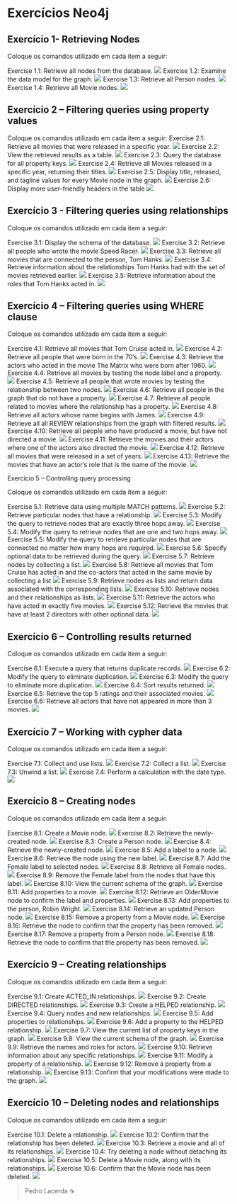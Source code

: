 # Exercícios Neo4j

## Exercício 1- Retrieving Nodes
Coloque os comandos utilizado em cada item a seguir:

Exercise 1.1: Retrieve all nodes from the database.
![](imgs/1.1.png)
Exercise 1.2: Examine the data model for the graph.
![](imgs/1.2.png)
Exercise 1.3: Retrieve all Person nodes.
![](imgs/1.3.png)
Exercise 1.4: Retrieve all Movie nodes.
![](imgs/1.4.png)

## Exercício 2 – Filtering queries using property values
Coloque os comandos utilizado em cada item a seguir:
Exercise 2.1: Retrieve all movies that were released in a specific year.
![](imgs/2.1e2.png)
Exercise 2.2: View the retrieved results as a table.
![](imgs/2.1e2.png)
Exercise 2.3: Query the database for all property keys.
![](imgs/2.3.png)
Exercise 2.4: Retrieve all Movies released in a specific year, returning their titles.
![](imgs/2.4.png)
Exercise 2.5: Display title, released, and tagline values for every Movie node in the graph.
![](imgs/2.5.png)
Exercise 2.6: Display more user-friendly headers in the table
![](imgs/2.6.png)

## Exercício 3 - Filtering queries using relationships
Coloque os comandos utilizado em cada item a seguir:

Exercise 3.1: Display the schema of the database.
![](imgs/3.1.png)
Exercise 3.2: Retrieve all people who wrote the movie Speed Racer.
![](imgs/3.2.png)
Exercise 3.3: Retrieve all movies that are connected to the person, Tom Hanks.
![](imgs/3.3.png)
Exercise 3.4: Retrieve information about the relationships Tom Hanks had with the set of movies retrieved earlier.
![](imgs/3.4.png)
Exercise 3.5: Retrieve information about the roles that Tom Hanks acted in.
![](imgs/3.5.png)

## Exercício 4 – Filtering queries using WHERE clause

Coloque os comandos utilizado em cada item a seguir:

Exercise 4.1: Retrieve all movies that Tom Cruise acted in.
![](imgs/4.1.png)
Exercise 4.2: Retrieve all people that were born in the 70’s.
![](imgs/4.2.png)
Exercise 4.3: Retrieve the actors who acted in the movie The Matrix who were born after 1960.
![](imgs/4.3.png)
Exercise 4.4: Retrieve all movies by testing the node label and a property.
![](imgs/4.4.png)
Exercise 4.5: Retrieve all people that wrote movies by testing the relationship between two nodes.
![](imgs/4.5.png)
Exercise 4.6: Retrieve all people in the graph that do not have a property.
![](imgs/4.6.png)
Exercise 4.7: Retrieve all people related to movies where the relationship has a property.
![](imgs/4.7.png)
Exercise 4.8: Retrieve all actors whose name begins with James.
![](imgs/4.8.png)
Exercise 4.9: Retrieve all all REVIEW relationships from the graph with filtered results.
![](imgs/4.9.png)
Exercise 4.10: Retrieve all people who have produced a movie, but have not directed a movie.
![](imgs/4.10.png)
Exercise 4.11: Retrieve the movies and their actors where one of the actors also directed the movie.
![](imgs/4.11.png)
Exercise 4.12: Retrieve all movies that were released in a set of years.
![](imgs/4.12.png)
Exercise 4.13: Retrieve the movies that have an actor’s role that is the name of the movie.
![](imgs/4.13.png)

Exercício 5 – Controlling query processing

Coloque os comandos utilizado em cada item a seguir:

Exercise 5.1: Retrieve data using multiple MATCH patterns.
![](imgs/5.1.png)
Exercise 5.2: Retrieve particular nodes that have a relationship.
![](imgs/5.2.png)
Exercise 5.3: Modify the query to retrieve nodes that are exactly three hops away.
![](imgs/5.3.png)
Exercise 5.4: Modify the query to retrieve nodes that are one and two hops away.
![](imgs/5.4.png)
Exercise 5.5: Modify the query to retrieve particular nodes that are connected no matter how many hops are required.
![](imgs/5.5.png)
Exercise 5.6: Specify optional data to be retrieved during the query.
![](imgs/5.6.png)
Exercise 5.7: Retrieve nodes by collecting a list.
![](imgs/5.7.png)
Exercise 5.8: Retrieve all movies that Tom Cruise has acted in and the co-actors that acted in the same movie by collecting a list
![](imgs/5.7.png)
Exercise 5.9: Retrieve nodes as lists and return data associated with the corresponding lists.
![](imgs/5.9.png)
Exercise 5.10: Retrieve nodes and their relationships as lists.
![](imgs/5.10.png)
Exercise 5.11: Retrieve the actors who have acted in exactly five movies.
![](imgs/5.11.png)
Exercise 5.12: Retrieve the movies that have at least 2 directors with other optional data.
![](imgs/5.12.png)

## Exercício 6 – Controlling results returned

Coloque os comandos utilizado em cada item a seguir:

Exercise 6.1: Execute a query that returns duplicate records.
![](imgs/6.1.png)
Exercise 6.2: Modify the query to eliminate duplication.
![](imgs/6.2.png)
Exercise 6.3: Modify the query to eliminate more duplication.
![](imgs/6.3.png)
Exercise 6.4: Sort results returned.
![](imgs/6.4.png)
Exercise 6.5: Retrieve the top 5 ratings and their associated movies.
![](imgs/6.5.png)
Exercise 6.6: Retrieve all actors that have not appeared in more than 3 movies.
![](imgs/6.6.png)

## Exercício 7 – Working with cypher data

Coloque os comandos utilizado em cada item a seguir:

Exercise 7.1: Collect and use lists.
![](imgs/7.1.png)
Exercise 7.2: Collect a list.
![](imgs/7.2.png)
Exercise 7.3: Unwind a list.
![](imgs/7.3.png)
Exercise 7.4: Perform a calculation with the date type.
![](imgs/7.4.png)

## Exercício 8 – Creating nodes

Coloque os comandos utilizado em cada item a seguir:

Exercise 8.1: Create a Movie node.
![](imgs/8.1.png)
Exercise 8.2: Retrieve the newly-created node.
![](imgs/8.2.png)
Exercise 8.3: Create a Person node.
![](imgs/8.3.png)
Exercise 8.4: Retrieve the newly-created node.
![](imgs/8.4.png)
Exercise 8.5: Add a label to a node.
![](imgs/8.5.png)
Exercise 8.6: Retrieve the node using the new label.
![](imgs/8.6.png)
Exercise 8.7: Add the Female label to selected nodes.
![](imgs/8.7.png)
Exercise 8.8: Retrieve all Female nodes.
![](imgs/8.8.png)
Exercise 8.9: Remove the Female label from the nodes that have this label.
![](imgs/8.9.png)
Exercise 8.10: View the current schema of the graph.
![](imgs/8.10.png)
Exercise 8.11: Add properties to a movie.
![](imgs/8.11.png)
Exercise 8.12: Retrieve an OlderMovie node to confirm the label and properties.
![](imgs/8.12.png)
Exercise 8.13: Add properties to the person, Robin Wright.
![](imgs/8.13.png)
Exercise 8.14: Retrieve an updated Person node.
![](imgs/8.14.png)
Exercise 8.15: Remove a property from a Movie node.
![](imgs/8.15.png)
Exercise 8.16: Retrieve the node to confirm that the property has been removed.
![](imgs/8.16.png)
Exercise 8.17: Remove a property from a Person node.
![](imgs/8.17.png)
Exercise 8.18: Retrieve the node to confirm that the property has been removed.
![](imgs/8.18.png)

## Exercício 9 – Creating relationships

Coloque os comandos utilizado em cada item a seguir:

Exercise 9.1: Create ACTED_IN relationships.
![](imgs/9.1.png)
Exercise 9.2: Create DIRECTED relationships.
![](imgs/9.2.png)
Exercise 9.3: Create a HELPED relationship.
![](imgs/9.3.png)
Exercise 9.4: Query nodes and new relationships.
![](imgs/9.4.png)
Exercise 9.5: Add properties to relationships.
![](imgs/9.5.png)
Exercise 9.6: Add a property to the HELPED relationship.
![](imgs/9.6.png)
Exercise 9.7: View the current list of property keys in the graph.
![](imgs/9.7.png)
Exercise 9.8: View the current schema of the graph.
![](imgs/9.8.png)
Exercise 9.9: Retrieve the names and roles for actors.
![](imgs/9.9.png)
Exercise 9.10: Retrieve information about any specific relationships.
![](imgs/9.10.png)
Exercise 9.11: Modify a property of a relationship.
![](imgs/9.11.png)
Exercise 9.12: Remove a property from a relationship.
![](imgs/9.12.png)
Exercise 9.13: Confirm that your modifications were made to the graph.
![](imgs/9.13.png)

## Exercício 10 – Deleting nodes and relationships

Coloque os comandos utilizado em cada item a seguir:

Exercise 10.1: Delete a relationship.
![](imgs/10.1.png)
Exercise 10.2: Confirm that the relationship has been deleted.
![](imgs/10.2.png)
Exercise 10.3: Retrieve a movie and all of its relationships.
![](imgs/10.3.png)
Exercise 10.4: Try deleting a node without detaching its relationships.
![](imgs/10.4.png)
Exercise 10.5: Delete a Movie node, along with its relationships.
![](imgs/10.5.png)
Exercise 10.6: Confirm that the Movie node has been deleted.
![](imgs/10.6.png)

> Pedro Lacerda :coffee: